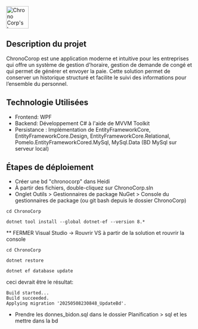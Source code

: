 <img src="https://github.com/user-attachments/assets/275bf7e7-cebb-44bc-b42b-5fa9ede968e3" alt="Chrono Corp's logo" style="width:auto; height:60px;">

## Description du projet 
ChronoCorop est une application moderne et intuitive pour les entreprises qui offre un système de gestion d'horaire, gestion de demande de congé et qui permet de générer et envoyer la paie. Cette solution permet de conserver un historique structuré et facilite le suivi des informations pour l’ensemble du personnel.

## Technologie Utilisées
-	Frontend: WPF
-	Backend: Développement C# à l'aide de MVVM Toolkit
-	Persistance : Implémentation de EntityFrameworkCore, EntityFrameworkCore.Design, EntityFrameworkCore.Relational, Pomelo.EntityFrameworkCored.MySql, MySql.Data (BD MySql sur serveur local)

## Étapes de déploiement
- Créer une bd "chronocorp" dans Heidi
- À partir des fichiers, double-cliquez sur ChronoCorp.sln
- Onglet Outils > Gestionnaires de package NuGet > Console du gestionnaires de package (ou git bash depuis le dossier ChronoCorp)
```
cd ChronoCorp
```
```
dotnet tool install --global dotnet-ef --version 8.*
```
** FERMER Visual Studio -> Rouvrir VS à partir de la solution et rouvrir la console
```
cd ChronoCorp
```
```
dotnet restore
```
```
dotnet ef database update
```
ceci devrait être le résultat:
```
Build started...
Build succeeded.
Applying migration '20250508230848_UpdateBd'.
```
- Prendre les donnes_bidon.sql dans le dossier Planification > sql et les mettre dans la bd
